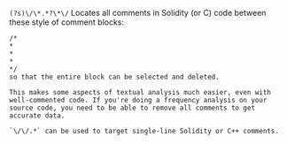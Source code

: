 `(?s)\/\*.*?\*\/`
Locates all comments in Solidity (or C) code between these style of comment blocks:
```
/*
*
*
*
*/
so that the entire block can be selected and deleted.

This makes some aspects of textual analysis much easier, even with well-commented code. If you're doing a frequency analysis on your source code, you need to be able to remove all comments to get accurate data.

`\/\/.*` can be used to target single-line Solidity or C++ comments.
